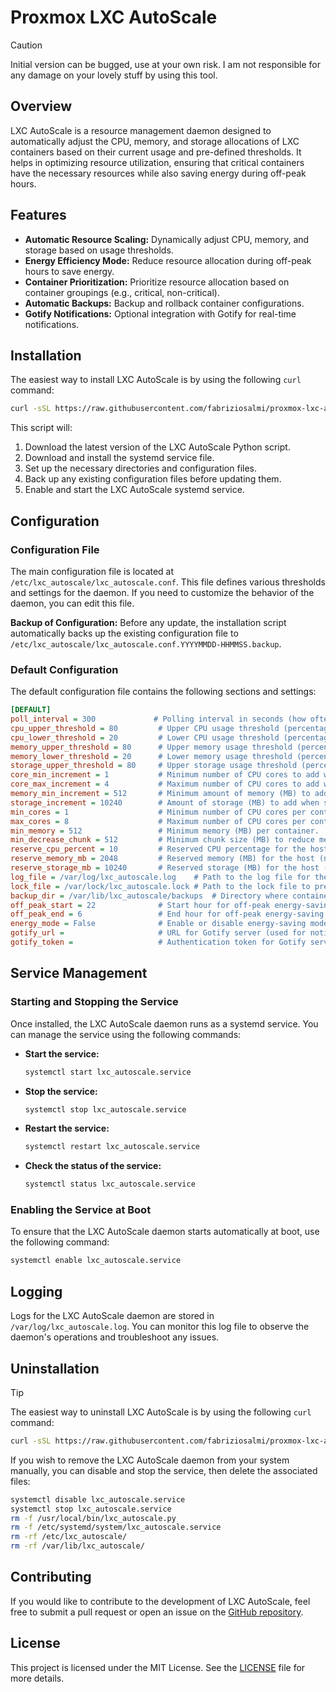 
# Proxmox LXC AutoScale

> [!CAUTION]
> Initial version can be bugged, use at your own risk. I am not responsible for any damage on your lovely stuff by using this tool.

## Overview

LXC AutoScale is a resource management daemon designed to automatically adjust the CPU, memory, and storage allocations of LXC containers based on their current usage and pre-defined thresholds. It helps in optimizing resource utilization, ensuring that critical containers have the necessary resources while also saving energy during off-peak hours.

## Features

- **Automatic Resource Scaling:** Dynamically adjust CPU, memory, and storage based on usage thresholds.
- **Energy Efficiency Mode:** Reduce resource allocation during off-peak hours to save energy.
- **Container Prioritization:** Prioritize resource allocation based on container groupings (e.g., critical, non-critical).
- **Automatic Backups:** Backup and rollback container configurations.
- **Gotify Notifications:** Optional integration with Gotify for real-time notifications.

## Installation

The easiest way to install LXC AutoScale is by using the following `curl` command:

```bash
curl -sSL https://raw.githubusercontent.com/fabriziosalmi/proxmox-lxc-autoscale/main/install.sh | bash
```

This script will:

1. Download the latest version of the LXC AutoScale Python script.
2. Download and install the systemd service file.
3. Set up the necessary directories and configuration files.
4. Back up any existing configuration files before updating them.
5. Enable and start the LXC AutoScale systemd service.

## Configuration

### Configuration File

The main configuration file is located at `/etc/lxc_autoscale/lxc_autoscale.conf`. This file defines various thresholds and settings for the daemon. If you need to customize the behavior of the daemon, you can edit this file.

**Backup of Configuration:**
Before any update, the installation script automatically backs up the existing configuration file to `/etc/lxc_autoscale/lxc_autoscale.conf.YYYYMMDD-HHMMSS.backup`.

### Default Configuration

The default configuration file contains the following sections and settings:

```ini
[DEFAULT]
poll_interval = 300             # Polling interval in seconds (how often to check and adjust container resources).
cpu_upper_threshold = 80         # Upper CPU usage threshold (percentage) before scaling up.
cpu_lower_threshold = 20         # Lower CPU usage threshold (percentage) before scaling down.
memory_upper_threshold = 80      # Upper memory usage threshold (percentage) before scaling up.
memory_lower_threshold = 20      # Lower memory usage threshold (percentage) before scaling down.
storage_upper_threshold = 80     # Upper storage usage threshold (percentage) before scaling up.
core_min_increment = 1           # Minimum number of CPU cores to add when scaling up.
core_max_increment = 4           # Maximum number of CPU cores to add when scaling up.
memory_min_increment = 512       # Minimum amount of memory (MB) to add when scaling up.
storage_increment = 10240        # Amount of storage (MB) to add when scaling up.
min_cores = 1                    # Minimum number of CPU cores per container.
max_cores = 8                    # Maximum number of CPU cores per container.
min_memory = 512                 # Minimum memory (MB) per container.
min_decrease_chunk = 512         # Minimum chunk size (MB) to reduce memory when scaling down.
reserve_cpu_percent = 10         # Reserved CPU percentage for the host (not allocated to containers).
reserve_memory_mb = 2048         # Reserved memory (MB) for the host (not allocated to containers).
reserve_storage_mb = 10240       # Reserved storage (MB) for the host (not allocated to containers).
log_file = /var/log/lxc_autoscale.log    # Path to the log file for the script's output.
lock_file = /var/lock/lxc_autoscale.lock # Path to the lock file to prevent multiple instances from running.
backup_dir = /var/lib/lxc_autoscale/backups  # Directory where container configuration backups are stored.
off_peak_start = 22              # Start hour for off-peak energy-saving mode (24-hour format).
off_peak_end = 6                 # End hour for off-peak energy-saving mode (24-hour format).
energy_mode = False              # Enable or disable energy-saving mode during off-peak hours.
gotify_url =                     # URL for Gotify server (used for notifications).
gotify_token =                   # Authentication token for Gotify server.

```

## Service Management

### Starting and Stopping the Service

Once installed, the LXC AutoScale daemon runs as a systemd service. You can manage the service using the following commands:

- **Start the service:**
  ```bash
  systemctl start lxc_autoscale.service
  ```

- **Stop the service:**
  ```bash
  systemctl stop lxc_autoscale.service
  ```

- **Restart the service:**
  ```bash
  systemctl restart lxc_autoscale.service
  ```

- **Check the status of the service:**
  ```bash
  systemctl status lxc_autoscale.service
  ```

### Enabling the Service at Boot

To ensure that the LXC AutoScale daemon starts automatically at boot, use the following command:

```bash
systemctl enable lxc_autoscale.service
```

## Logging

Logs for the LXC AutoScale daemon are stored in `/var/log/lxc_autoscale.log`. You can monitor this log file to observe the daemon's operations and troubleshoot any issues.

## Uninstallation

> [!TIP]
> The easiest way to uninstall LXC AutoScale is by using the following `curl` command:

```bash
curl -sSL https://raw.githubusercontent.com/fabriziosalmi/proxmox-lxc-autoscale/main/uninstall.sh | bash
```

If you wish to remove the LXC AutoScale daemon from your system manually, you can disable and stop the service, then delete the associated files:

```bash
systemctl disable lxc_autoscale.service
systemctl stop lxc_autoscale.service
rm -f /usr/local/bin/lxc_autoscale.py
rm -f /etc/systemd/system/lxc_autoscale.service
rm -rf /etc/lxc_autoscale/
rm -rf /var/lib/lxc_autoscale/
```

## Contributing

If you would like to contribute to the development of LXC AutoScale, feel free to submit a pull request or open an issue on the [GitHub repository](https://github.com/fabriziosalmi/proxmox-lxc-autoscale).

## License

This project is licensed under the MIT License. See the [LICENSE](LICENSE) file for more details.
